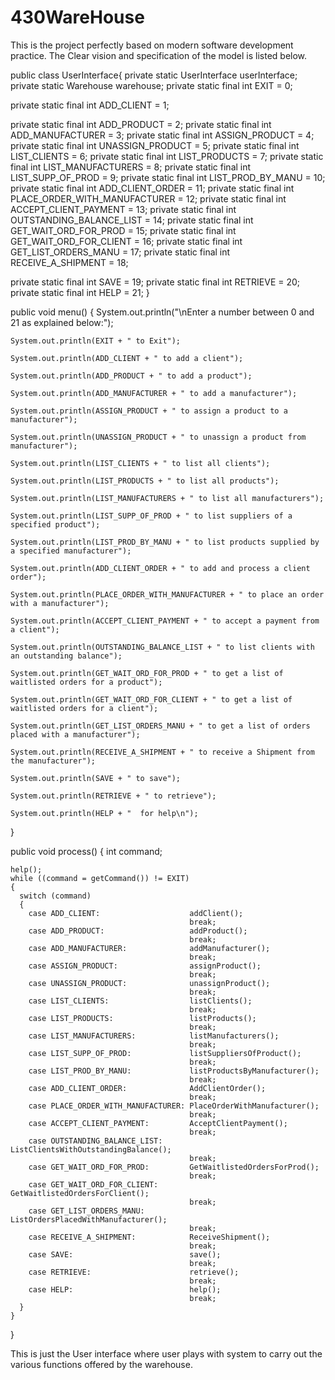 # 430WareHouse
This is the project perfectly based on modern software development practice.
The Clear vision and specification of the model is listed below.

 public class UserInterface{
  private static UserInterface userInterface;
  private static Warehouse warehouse;
  private static final int EXIT                          = 0;
  
  private static final int ADD_CLIENT                    = 1;
  
  private static final int ADD_PRODUCT                   = 2;
  private static final int ADD_MANUFACTURER              = 3;
  private static final int ASSIGN_PRODUCT                = 4;
  private static final int UNASSIGN_PRODUCT              = 5;
  private static final int LIST_CLIENTS                  = 6;
  private static final int LIST_PRODUCTS                 = 7;
  private static final int LIST_MANUFACTURERS            = 8;
  private static final int LIST_SUPP_OF_PROD             = 9;
  private static final int LIST_PROD_BY_MANU             = 10;
  private static final int ADD_CLIENT_ORDER              = 11;
  private static final int PLACE_ORDER_WITH_MANUFACTURER = 12;
  private static final int ACCEPT_CLIENT_PAYMENT         = 13;
  private static final int OUTSTANDING_BALANCE_LIST      = 14;
  private static final int GET_WAIT_ORD_FOR_PROD         = 15;
  private static final int GET_WAIT_ORD_FOR_CLIENT       = 16;
  private static final int GET_LIST_ORDERS_MANU          = 17;
  private static final int RECEIVE_A_SHIPMENT            = 18;
  
  private static final int SAVE                          = 19;
  private static final int RETRIEVE                      = 20;
  private static final int HELP                          = 21;
}


public void menu()
  {
    System.out.println("\nEnter a number between 0 and 21 as explained below:");
    
    System.out.println(EXIT + " to Exit");
    
    System.out.println(ADD_CLIENT + " to add a client");
    
    System.out.println(ADD_PRODUCT + " to add a product");
    
    System.out.println(ADD_MANUFACTURER + " to add a manufacturer");
    
    System.out.println(ASSIGN_PRODUCT + " to assign a product to a manufacturer");
    
    System.out.println(UNASSIGN_PRODUCT + " to unassign a product from manufacturer");
    
    System.out.println(LIST_CLIENTS + " to list all clients");
    
    System.out.println(LIST_PRODUCTS + " to list all products");
    
    System.out.println(LIST_MANUFACTURERS + " to list all manufacturers");
    
    System.out.println(LIST_SUPP_OF_PROD + " to list suppliers of a specified product");
    
    System.out.println(LIST_PROD_BY_MANU + " to list products supplied by a specified manufacturer");
    
    System.out.println(ADD_CLIENT_ORDER + " to add and process a client order");
    
    System.out.println(PLACE_ORDER_WITH_MANUFACTURER + " to place an order with a manufacturer");
    
    System.out.println(ACCEPT_CLIENT_PAYMENT + " to accept a payment from a client");
    
    System.out.println(OUTSTANDING_BALANCE_LIST + " to list clients with an outstanding balance");
    
    System.out.println(GET_WAIT_ORD_FOR_PROD + " to get a list of waitlisted orders for a product");
    
    System.out.println(GET_WAIT_ORD_FOR_CLIENT + " to get a list of waitlisted orders for a client");
    
    System.out.println(GET_LIST_ORDERS_MANU + " to get a list of orders placed with a manufacturer");
    
    System.out.println(RECEIVE_A_SHIPMENT + " to receive a Shipment from the manufacturer");
    
    System.out.println(SAVE + " to save");
    
    System.out.println(RETRIEVE + " to retrieve");
    
    System.out.println(HELP + "  for help\n");
  }
  
  public void process()
  {
    int command;
  
    help();
    while ((command = getCommand()) != EXIT)
    {
      switch (command)
      {
        case ADD_CLIENT:                    addClient();
                                            break;
        case ADD_PRODUCT:                   addProduct();
                                            break;
        case ADD_MANUFACTURER:              addManufacturer();
                                            break;
        case ASSIGN_PRODUCT:                assignProduct();
                                            break;
        case UNASSIGN_PRODUCT:              unassignProduct();
                                            break;
        case LIST_CLIENTS:                  listClients();
                                            break;
        case LIST_PRODUCTS:                 listProducts();
                                            break;
        case LIST_MANUFACTURERS:            listManufacturers();
                                            break;
        case LIST_SUPP_OF_PROD:             listSuppliersOfProduct();
                                            break;
        case LIST_PROD_BY_MANU:             listProductsByManufacturer();
                                            break;
        case ADD_CLIENT_ORDER:              AddClientOrder();
                                            break;
        case PLACE_ORDER_WITH_MANUFACTURER: PlaceOrderWithManufacturer();
                                            break;
        case ACCEPT_CLIENT_PAYMENT:         AcceptClientPayment();
                                            break;
        case OUTSTANDING_BALANCE_LIST:      ListClientsWithOutstandingBalance();
                                            break;
        case GET_WAIT_ORD_FOR_PROD:         GetWaitlistedOrdersForProd();
                                            break;
        case GET_WAIT_ORD_FOR_CLIENT:       GetWaitlistedOrdersForClient();
                                            break;
        case GET_LIST_ORDERS_MANU:          ListOrdersPlacedWithManufacturer();
                                            break;
        case RECEIVE_A_SHIPMENT:            ReceiveShipment();
                                            break;
        case SAVE:                          save();
                                            break;
        case RETRIEVE:                      retrieve();
                                            break;
        case HELP:                          help();
                                            break;
      }
    }
  }
  
  This is just the User interface where user plays with system to carry out the various functions offered by the warehouse.

